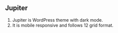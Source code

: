 Jupiter
--------
1. Jupiter is WordPress theme with dark mode. 
2. It is mobile responsive and follows 12 grid format.
